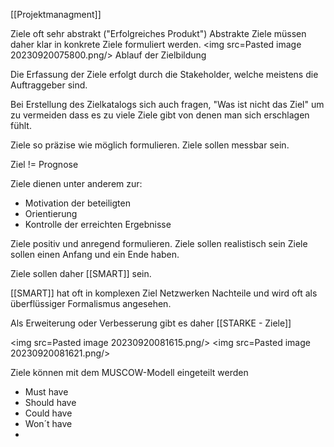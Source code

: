 [[Projektmanagment]]

Ziele oft sehr abstrakt ("Erfolgreiches Produkt") 
Abstrakte Ziele müssen daher klar in konkrete Ziele formuliert werden. 
<img src=Pasted image 20230920075800.png/>
Ablauf der Zielbildung

Die Erfassung der Ziele erfolgt durch die Stakeholder, welche meistens die Auftraggeber sind. 

Bei Erstellung des Zielkatalogs sich auch fragen, "Was ist nicht das Ziel" um zu vermeiden dass es zu viele Ziele gibt von denen man sich erschlagen fühlt.

Ziele so präzise wie möglich formulieren.
Ziele sollen messbar sein.

Ziel != Prognose

Ziele dienen unter anderem zur:
- Motivation der beteiligten
- Orientierung
- Kontrolle der erreichten Ergebnisse


Ziele positiv und anregend formulieren.
Ziele sollen realistisch sein
Ziele sollen einen Anfang und ein Ende haben.

Ziele sollen daher [[SMART]] sein.

[[SMART]] hat oft in komplexen Ziel Netzwerken Nachteile und wird oft als überflüssiger Formalismus angesehen.

Als Erweiterung oder Verbesserung gibt es daher [[STARKE - Ziele]]

<img src=Pasted image 20230920081615.png/>
<img src=Pasted image 20230920081621.png/>


Ziele können mit dem MUSCOW-Modell eingeteilt werden
- Must have
- Should have
- Could have 
- Won´t have
- 